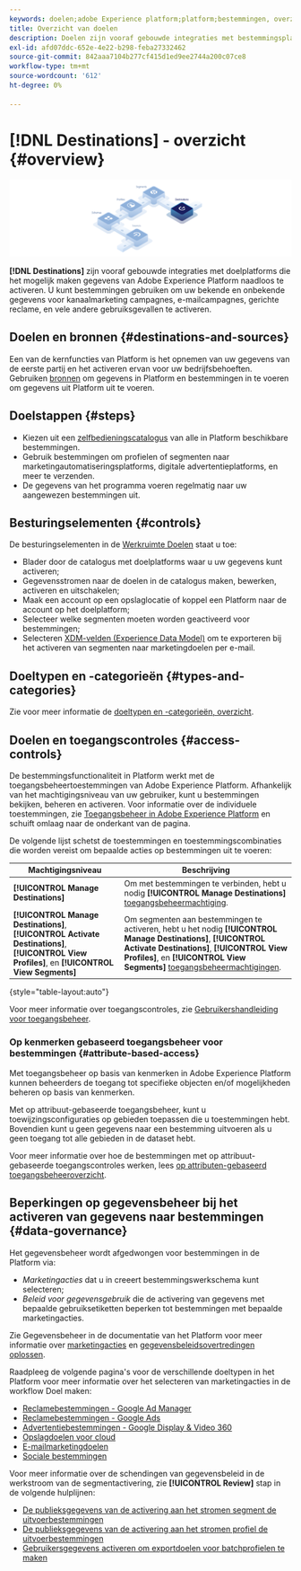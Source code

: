 ```yaml
---
keywords: doelen;adobe Experience platform;platform;bestemmingen, overzicht;activate gegevens;activate;
title: Overzicht van doelen
description: Doelen zijn vooraf gebouwde integraties met bestemmingsplatforms die het mogelijk maken gegevens van Adobe Experience Platform naadloos in te schakelen. Met Doelen in de Adobe Experience Platform kunt u bekende en onbekende gegevens activeren voor marketingcampagnes over meerdere kanalen, e-mailcampagnes, gerichte advertenties en vele andere gebruiksgevallen.
exl-id: afd07ddc-652e-4e22-b298-feba27332462
source-git-commit: 842aaa7104b277cf415d1ed9ee2744a200c07ce8
workflow-type: tm+mt
source-wordcount: '612'
ht-degree: 0%

---
```


# [!DNL Destinations] - overzicht {#overview}

![Overzicht van doelen banner](./assets/overview/destinations-overview-banner.png)

**[!DNL Destinations]** zijn vooraf gebouwde integraties met doelplatforms die het mogelijk maken gegevens van Adobe Experience Platform naadloos te activeren. U kunt bestemmingen gebruiken om uw bekende en onbekende gegevens voor kanaalmarketing campagnes, e-mailcampagnes, gerichte reclame, en vele andere gebruiksgevallen te activeren.

## Doelen en bronnen {#destinations-and-sources}

Een van de kernfuncties van Platform is het opnemen van uw gegevens van de eerste partij en het activeren ervan voor uw bedrijfsbehoeften. Gebruiken [bronnen](../sources/home.md) om gegevens in Platform en bestemmingen in te voeren om gegevens uit Platform uit te voeren.

## Doelstappen {#steps}

* Kiezen uit een [zelfbedieningscatalogus](./catalog/overview.md) van alle in Platform beschikbare bestemmingen.
* Gebruik bestemmingen om profielen of segmenten naar marketingautomatiseringsplatforms, digitale advertentieplatforms, en meer te verzenden.
* De gegevens van het programma voeren regelmatig naar uw aangewezen bestemmingen uit.

## Besturingselementen {#controls}

De besturingselementen in de [Werkruimte Doelen](./ui/destinations-workspace.md) staat u toe:

* Blader door de catalogus met doelplatforms waar u uw gegevens kunt activeren;
* Gegevensstromen naar de doelen in de catalogus maken, bewerken, activeren en uitschakelen;
* Maak een account op een opslaglocatie of koppel een Platform naar de account op het doelplatform;
* Selecteer welke segmenten moeten worden geactiveerd voor bestemmingen;
* Selecteren [XDM-velden (Experience Data Model)](../xdm/home.md) om te exporteren bij het activeren van segmenten naar marketingdoelen per e-mail.

## Doeltypen en -categorieën {#types-and-categories}

Zie voor meer informatie de [doeltypen en -categorieën, overzicht](./destination-types.md).

## Doelen en toegangscontroles {#access-controls}

De bestemmingsfunctionaliteit in Platform werkt met de toegangsbeheertoestemmingen van Adobe Experience Platform. Afhankelijk van het machtigingsniveau van uw gebruiker, kunt u bestemmingen bekijken, beheren en activeren. Voor informatie over de individuele toestemmingen, zie [Toegangsbeheer in Adobe Experience Platform](../access-control/home.md) en schuift omlaag naar de onderkant van de pagina.

De volgende lijst schetst de toestemmingen en toestemmingscombinaties die worden vereist om bepaalde acties op bestemmingen uit te voeren:

| Machtigingsniveau | Beschrijving |
| ---- | ----|
| **[!UICONTROL Manage Destinations]** | Om met bestemmingen te verbinden, hebt u nodig **[!UICONTROL Manage Destinations]** [toegangsbeheermachtiging](/help/access-control/home.md#permissions). |
| **[!UICONTROL Manage Destinations]**, **[!UICONTROL Activate Destinations]**, **[!UICONTROL View Profiles]**, en **[!UICONTROL View Segments]** | Om segmenten aan bestemmingen te activeren, hebt u het nodig **[!UICONTROL Manage Destinations]**, **[!UICONTROL Activate Destinations]**, **[!UICONTROL View Profiles]**, en **[!UICONTROL View Segments]** [toegangsbeheermachtigingen](/help/access-control/home.md#permissions). |

{style=&quot;table-layout:auto&quot;}

Voor meer informatie over toegangscontroles, zie [Gebruikershandleiding voor toegangsbeheer](../access-control/ui/overview.md).

### Op kenmerken gebaseerd toegangsbeheer voor bestemmingen {#attribute-based-access}

Met toegangsbeheer op basis van kenmerken in Adobe Experience Platform kunnen beheerders de toegang tot specifieke objecten en/of mogelijkheden beheren op basis van kenmerken.

Met op attribuut-gebaseerde toegangsbeheer, kunt u toewijzingsconfiguraties op gebieden toepassen die u toestemmingen hebt. Bovendien kunt u geen gegevens naar een bestemming uitvoeren als u geen toegang tot alle gebieden in de dataset hebt.

Voor meer informatie over hoe de bestemmingen met op attribuut-gebaseerde toegangscontroles werken, lees [op attributen-gebaseerd toegangsbeheeroverzicht](../access-control/abac/overview.md#destinations).

## Beperkingen op gegevensbeheer bij het activeren van gegevens naar bestemmingen {#data-governance}

Het gegevensbeheer wordt afgedwongen voor bestemmingen in de Platform via:

* *Marketingacties* dat u in creeert bestemmingswerkschema kunt selecteren;
* *Beleid voor gegevensgebruik* die de activering van gegevens met bepaalde gebruiksetiketten beperken tot bestemmingen met bepaalde marketingacties.

Zie Gegevensbeheer in de documentatie van het Platform voor meer informatie over [marketingacties](../data-governance/policies/overview.md) en [gegevensbeleidsovertredingen oplossen](../data-governance/enforcement/auto-enforcement.md).

Raadpleeg de volgende pagina&#39;s voor de verschillende doeltypen in het Platform voor meer informatie over het selecteren van marketingacties in de workflow Doel maken:

* [Reclamebestemmingen - Google Ad Manager ](./catalog/advertising/google-ad-manager.md)
* [Reclamebestemmingen - Google Ads](./catalog/advertising/google-ads-destination.md)
* [Advertentiebestemmingen - Google Display &amp; Video 360 ](./catalog/advertising/google-dv360.md)
* [Opslagdoelen voor cloud](./catalog/cloud-storage/overview.md)
* [E-mailmarketingdoelen](./catalog/email-marketing/overview.md)
* [Sociale bestemmingen](./catalog/social/overview.md)

Voor meer informatie over de schendingen van gegevensbeleid in de werkstroom van de segmentactivering, zie **[!UICONTROL Review]** stap in de volgende hulplijnen:

* [De publieksgegevens van de activering aan het stromen segment de uitvoerbestemmingen](./ui/activate-segment-streaming-destinations.md#review)
* [De publieksgegevens van de activering aan het stromen profiel de uitvoerbestemmingen](./ui/activate-streaming-profile-destinations.md#review)
* [Gebruikersgegevens activeren om exportdoelen voor batchprofielen te maken](./ui/activate-batch-profile-destinations.md#review)
